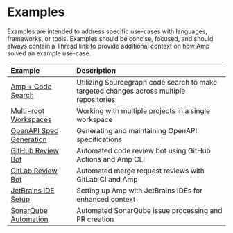 # Examples

Examples are intended to address specific use-cases with languages, frameworks, or tools.
Examples should be concise, focused, and should always contain a Thread link to provide
additional context on how Amp solved an example use-case.

|Example|Description|
|:---|:---|
|[Amp + Code Search](amp+codesearch/README.md)|Utilizing Sourcegraph code search to make targeted changes across multiple repositories|
|[Multi-root Workspaces](multi-root-workspaces/README.md)|Working with multiple projects in a single workspace|
|[OpenAPI Spec Generation](openapi-spec-generation/README.md)|Generating and maintaining OpenAPI specifications|
|[GitHub Review Bot](automation/github-review-bot/README.md)|Automated code review bot using GitHub Actions and Amp CLI|
|[GitLab Review Bot](automation/gitlab-review-bot/README.md)|Automated merge request reviews with GitLab CI and Amp|
|[JetBrains IDE Setup](ide/jetbrains/jetbrains-amp-cli-setup.md)|Setting up Amp with JetBrains IDEs for enhanced context|
|[SonarQube Automation](automation/sonarqube-amp/README.md)|Automated SonarQube issue processing and PR creation|
